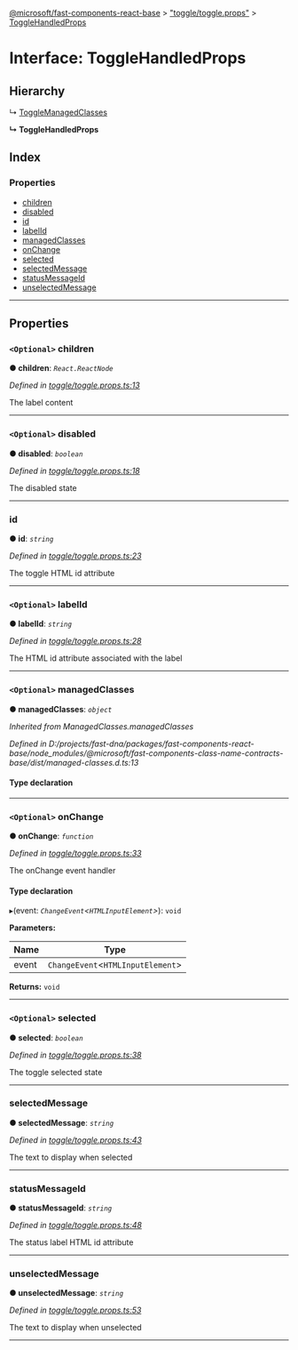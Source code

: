 [@microsoft/fast-components-react-base](../README.md) > ["toggle/toggle.props"](../modules/_toggle_toggle_props_.md) > [ToggleHandledProps](../interfaces/_toggle_toggle_props_.togglehandledprops.md)

# Interface: ToggleHandledProps

## Hierarchy

↳  [ToggleManagedClasses](_toggle_toggle_props_.togglemanagedclasses.md)

**↳ ToggleHandledProps**

## Index

### Properties

* [children](_toggle_toggle_props_.togglehandledprops.md#children)
* [disabled](_toggle_toggle_props_.togglehandledprops.md#disabled)
* [id](_toggle_toggle_props_.togglehandledprops.md#id)
* [labelId](_toggle_toggle_props_.togglehandledprops.md#labelid)
* [managedClasses](_toggle_toggle_props_.togglehandledprops.md#managedclasses)
* [onChange](_toggle_toggle_props_.togglehandledprops.md#onchange)
* [selected](_toggle_toggle_props_.togglehandledprops.md#selected)
* [selectedMessage](_toggle_toggle_props_.togglehandledprops.md#selectedmessage)
* [statusMessageId](_toggle_toggle_props_.togglehandledprops.md#statusmessageid)
* [unselectedMessage](_toggle_toggle_props_.togglehandledprops.md#unselectedmessage)

---

## Properties

<a id="children"></a>

### `<Optional>` children

**● children**: *`React.ReactNode`*

*Defined in [toggle/toggle.props.ts:13](https://github.com/Microsoft/fast-dna/blob/164dd3ca/packages/fast-components-react-base/src/toggle/toggle.props.ts#L13)*

The label content

___
<a id="disabled"></a>

### `<Optional>` disabled

**● disabled**: *`boolean`*

*Defined in [toggle/toggle.props.ts:18](https://github.com/Microsoft/fast-dna/blob/164dd3ca/packages/fast-components-react-base/src/toggle/toggle.props.ts#L18)*

The disabled state

___
<a id="id"></a>

###  id

**● id**: *`string`*

*Defined in [toggle/toggle.props.ts:23](https://github.com/Microsoft/fast-dna/blob/164dd3ca/packages/fast-components-react-base/src/toggle/toggle.props.ts#L23)*

The toggle HTML id attribute

___
<a id="labelid"></a>

### `<Optional>` labelId

**● labelId**: *`string`*

*Defined in [toggle/toggle.props.ts:28](https://github.com/Microsoft/fast-dna/blob/164dd3ca/packages/fast-components-react-base/src/toggle/toggle.props.ts#L28)*

The HTML id attribute associated with the label

___
<a id="managedclasses"></a>

### `<Optional>` managedClasses

**● managedClasses**: *`object`*

*Inherited from ManagedClasses.managedClasses*

*Defined in D:/projects/fast-dna/packages/fast-components-react-base/node_modules/@microsoft/fast-components-class-name-contracts-base/dist/managed-classes.d.ts:13*

#### Type declaration

___
<a id="onchange"></a>

### `<Optional>` onChange

**● onChange**: *`function`*

*Defined in [toggle/toggle.props.ts:33](https://github.com/Microsoft/fast-dna/blob/164dd3ca/packages/fast-components-react-base/src/toggle/toggle.props.ts#L33)*

The onChange event handler

#### Type declaration
▸(event: *`ChangeEvent`<`HTMLInputElement`>*): `void`

**Parameters:**

| Name | Type |
| ------ | ------ |
| event | `ChangeEvent`<`HTMLInputElement`> |

**Returns:** `void`

___
<a id="selected"></a>

### `<Optional>` selected

**● selected**: *`boolean`*

*Defined in [toggle/toggle.props.ts:38](https://github.com/Microsoft/fast-dna/blob/164dd3ca/packages/fast-components-react-base/src/toggle/toggle.props.ts#L38)*

The toggle selected state

___
<a id="selectedmessage"></a>

###  selectedMessage

**● selectedMessage**: *`string`*

*Defined in [toggle/toggle.props.ts:43](https://github.com/Microsoft/fast-dna/blob/164dd3ca/packages/fast-components-react-base/src/toggle/toggle.props.ts#L43)*

The text to display when selected

___
<a id="statusmessageid"></a>

###  statusMessageId

**● statusMessageId**: *`string`*

*Defined in [toggle/toggle.props.ts:48](https://github.com/Microsoft/fast-dna/blob/164dd3ca/packages/fast-components-react-base/src/toggle/toggle.props.ts#L48)*

The status label HTML id attribute

___
<a id="unselectedmessage"></a>

###  unselectedMessage

**● unselectedMessage**: *`string`*

*Defined in [toggle/toggle.props.ts:53](https://github.com/Microsoft/fast-dna/blob/164dd3ca/packages/fast-components-react-base/src/toggle/toggle.props.ts#L53)*

The text to display when unselected

___


